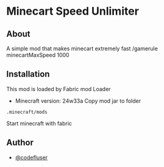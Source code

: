 # Minecart Speed Unlimiter

## About 
A simple mod that makes minecart extremely fast
/gamerule minecartMaxSpeed 1000

## Installation

This mod is loaded by Fabric mod Loader
- Minecraft version: 24w33a
Copy mod jar to folder 
```
.minecraft/mods
```
Start minecraft with fabric


## Author

- [@codefluser](https://github.com/CodeFlusher)

